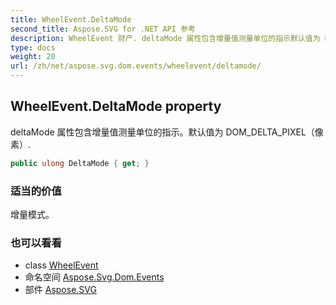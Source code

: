```yaml
---
title: WheelEvent.DeltaMode
second_title: Aspose.SVG for .NET API 参考
description: WheelEvent 财产. deltaMode 属性包含增量值测量单位的指示默认值为 DOM_DELTA_PIXEL像素.
type: docs
weight: 20
url: /zh/net/aspose.svg.dom.events/wheelevent/deltamode/
---
```

## WheelEvent.DeltaMode property

deltaMode 属性包含增量值测量单位的指示。默认值为 DOM_DELTA_PIXEL（像素）.

```csharp
public ulong DeltaMode { get; }
```

### 适当的价值

增量模式。

### 也可以看看

* class [WheelEvent](../)
* 命名空间 [Aspose.Svg.Dom.Events](../../wheelevent/)
* 部件 [Aspose.SVG](../../../)


